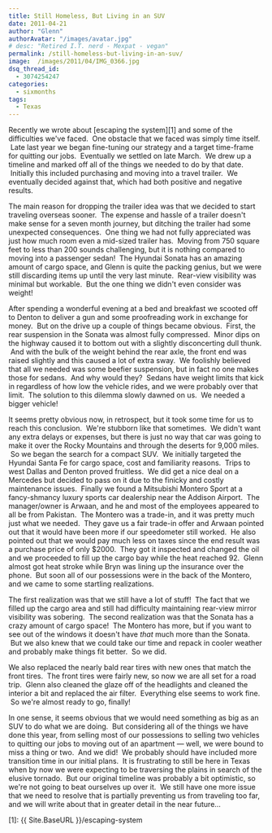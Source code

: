 ```yaml
---
title: Still Homeless, But Living in an SUV
date: 2011-04-21
author: "Glenn"
authorAvatar: "/images/avatar.jpg"
# desc: "Retired I.T. nerd - Mexpat - vegan"
permalink: /still-homeless-but-living-in-an-suv/
image:  /images/2011/04/IMG_0366.jpg
dsq_thread_id:
  - 3074254247
categories:
  - sixmonths
tags:
  - Texas
---
```

Recently we wrote about [escaping the system][1] and some of the difficulties we've faced.  One obstacle that we faced was simply time itself.  Late last year we began fine-tuning our strategy and a target time-frame for quitting our jobs.  Eventually we settled on late March.  We drew up a timeline and marked off all of the things we needed to do by that date.  Initially this included purchasing and moving into a travel trailer.  We eventually decided against that, which had both positive and negative results.

The main reason for dropping the trailer idea was that we decided to start traveling overseas sooner.  The expense and hassle of a trailer doesn't make sense for a seven month journey, but ditching the trailer had some unexpected consequences.  One thing we had not fully appreciated was just how much room even a mid-sized trailer has.  Moving from 750 square feet to less than 200 sounds challenging, but it is nothing compared to moving into a passenger sedan!  The Hyundai Sonata has an amazing amount of cargo space, and Glenn is quite the packing genius, but we were still discarding items up until the very last minute.  Rear-view visibility was minimal but workable.  But the one thing we didn't even consider was weight!

After spending a wonderful evening at a bed and breakfast we scooted off to Denton to deliver a gun and some proofreading work in exchange for money.  But on the drive up a couple of things became obvious.  First, the rear suspension in the Sonata was almost fully compressed.  Minor dips on the highway caused it to bottom out with a slightly disconcerting dull thunk.  And with the bulk of the weight behind the rear axle, the front end was raised slightly and this caused a lot of extra sway.  We foolishly believed that all we needed was some beefier suspension, but in fact no one makes those for sedans.  And why would they?  Sedans have weight limits that kick in regardless of how low the vehicle rides, and we were probably over that limit.  The solution to this dilemma slowly dawned on us.  We needed a bigger vehicle!

It seems pretty obvious now, in retrospect, but it took some time for us to reach this conclusion.  We're stubborn like that sometimes.  We didn't want any extra delays or expenses, but there is just no way that car was going to make it over the Rocky Mountains and through the deserts for 9,000 miles.  So we began the search for a compact SUV.  We initially targeted the Hyundai Santa Fe for cargo space, cost and familiarity reasons.  Trips to west Dallas and Denton proved fruitless.  We did get a nice deal on a Mercedes but decided to pass on it due to the finicky and costly maintenance issues.  Finally we found a Mitsubishi Montero Sport at a fancy-shmancy luxury sports car dealership near the Addison Airport.  The manager/owner is Arwaan, and he and most of the employees appeared to all be from Pakistan.  The Montero was a trade-in, and it was pretty much just what we needed.  They gave us a fair trade-in offer and Arwaan pointed out that it would have been more if our speedometer still worked.  He also pointed out that we would pay much less on taxes since the end result was a purchase price of only $2000.  They got it inspected and changed the oil and we proceeded to fill up the cargo bay while the heat reached 92.  Glenn almost got heat stroke while Bryn was lining up the insurance over the phone.  But soon all of our possessions were in the back of the Montero, and we came to some startling realizations.

The first realization was that we still have a lot of stuff!  The fact that we filled up the cargo area and still had difficulty maintaining rear-view mirror visibility was sobering.  The second realization was that the Sonata has a crazy amount of cargo space!  The Montero has more, but if you want to see out of the windows it doesn't have _that_ much more than the Sonata.  But we also knew that we could take our time and repack in cooler weather and probably make things fit better.  So we did.

We also replaced the nearly bald rear tires with new ones that match the front tires.  The front tires were fairly new, so now we are all set for a road trip.  Glenn also cleaned the glaze off of the headlights and cleaned the interior a bit and replaced the air filter.  Everything else seems to work fine.  So we're almost ready to go, finally!

In one sense, it seems obvious that we would need something as big as an SUV to do what we are doing.  But considering all of the things we have done this year, from selling most of our possessions to selling two vehicles to quitting our jobs to moving out of an apartment &#8212; well, we were bound to miss a thing or two.  And we did!  We probably should have included more transition time in our initial plans.  It is frustrating to still be here in Texas when by now we were expecting to be traversing the plains in search of the elusive tornado.  But our original timeline was probably a bit optimistic, so we're not going to beat ourselves up over it.  We still have one more issue that we need to resolve that is partially preventing us from traveling too far, and we will write about that in greater detail in the near future...

 [1]: {{ Site.BaseURL }}/escaping-system